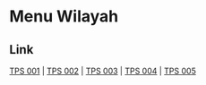 # Menu Wilayah

## Link

[TPS 001](https://github.com/gigit-pemilu/pemilu-2024-95-papua-pegunungan/tree/main/pileg-dpr/hitung-suara/sub/95-papua-pegunungan/sub/07-lanny-jaya/sub/36-nikogwe/sub/2008-yimiribaga/sub/001-tps)
 | 
[TPS 002](https://github.com/gigit-pemilu/pemilu-2024-95-papua-pegunungan/tree/main/pileg-dpr/hitung-suara/sub/95-papua-pegunungan/sub/07-lanny-jaya/sub/36-nikogwe/sub/2008-yimiribaga/sub/002-tps)
 | 
[TPS 003](https://github.com/gigit-pemilu/pemilu-2024-95-papua-pegunungan/tree/main/pileg-dpr/hitung-suara/sub/95-papua-pegunungan/sub/07-lanny-jaya/sub/36-nikogwe/sub/2008-yimiribaga/sub/003-tps)
 | 
[TPS 004](https://github.com/gigit-pemilu/pemilu-2024-95-papua-pegunungan/tree/main/pileg-dpr/hitung-suara/sub/95-papua-pegunungan/sub/07-lanny-jaya/sub/36-nikogwe/sub/2008-yimiribaga/sub/004-tps)
 | 
[TPS 005](https://github.com/gigit-pemilu/pemilu-2024-95-papua-pegunungan/tree/main/pileg-dpr/hitung-suara/sub/95-papua-pegunungan/sub/07-lanny-jaya/sub/36-nikogwe/sub/2008-yimiribaga/sub/005-tps)

